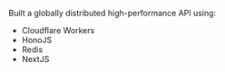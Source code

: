 Built a globally distributed high-performance API using:

- Cloudflare Workers
- HonoJS
- Redis
- NextJS
